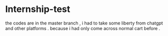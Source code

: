 # Internship-test

the codes are in the master branch , i had to take some liberty from chatgpt and other platforms . because i had only come across normal cart before .
